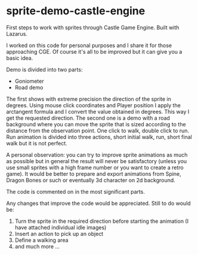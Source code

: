 # sprite-demo-castle-engine
First steps to work with sprites through Castle Game Engine. Built with Lazarus.

I worked on this code for personal purposes and I share it for those approaching CGE.
Of course it's all to be improved but it can give you a basic idea.

Demo is divided into two parts:
<ul>
<li>Goniometer</li>
<li>Road demo</li>
</ul> 

The first shows with extreme precision the direction of the sprite in degrees. Using mouse click coordinates and Player position I apply the arctangent formula and I convert the value obtained in degrees. This way I get the requested direction.
The second one is a demo with a road background where you can move the sprite that is sized according to the distance from the observation point.
One click to walk, double click to run.
Run animation is divided into three actions, short initial walk, run, short final walk but it is not perfect.

A personal observation: you can try to improve sprite animations as much as possible but in general the result will never be satisfactory (unless you use small sprites with a high frame number or you want to create a retro game). It would be better to prepare and export animations from Spine, Dragon Bones or such or eventually 3d character on 2d background.

The code is commented on in the most significant parts.

Any changes that improve the code would be appreciated.
Still to do would be:
1) Turn the sprite in the required direction before starting the animation (I have attached individual idle images)
2) Insert an action to pick up an object
3) Define a walking area
4) and much more ...
